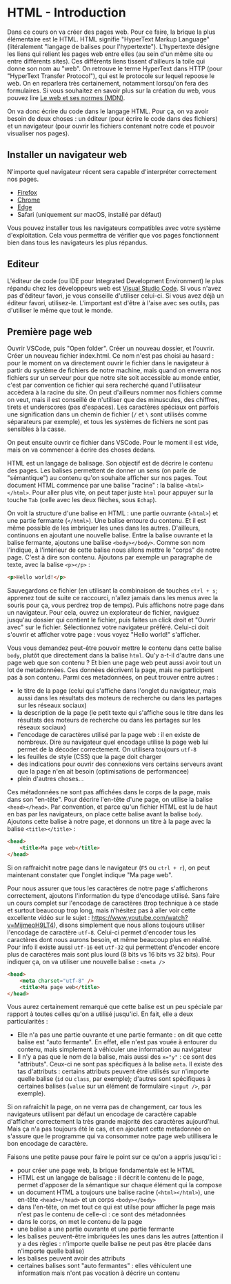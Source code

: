 # HTML - Introduction

Dans ce cours on va créer des pages web. Pour ce faire, la brique la plus
élémentaire est le HTML. HTML signifie "HyperText Markup Language"
(litéralement "langage de balises pour l'hypertexte"). L'hypertexte désigne les
liens qui relient les pages web entre elles (au sein d'un même site ou entre
différents sites). Ces différents liens tissent d'ailleurs la toile qui donne
son nom au "web". On retrouve le terme HyperText dans HTTP (pour "HyperText
Transfer Protocol"), qui est le protocole sur lequel repoose le web. On en
reparlera très certainement, notamment lorsqu'on fera des formulaires. Si vous
souhaitez en savoir plus sur la création du web, vous pouvez lire [Le web et
ses normes
(MDN)](https://developer.mozilla.org/fr/docs/Learn/Getting_started_with_the_web/The_web_and_web_standards).

On va donc écrire du code dans le langage HTML. Pour ça, on va avoir besoin de
deux choses : un éditeur (pour écrire le code dans des fichiers) et un
navigateur (pour ouvrir les fichiers contenant notre code et pouvoir visualiser
nos pages).

## Installer un navigateur web

N'importe quel navigateur récent sera capable d'interpréter correctement nos pages.

* [Firefox](https://www.mozilla.org/fr/firefox/new/)
* [Chrome](https://www.google.fr/chrome/index.html)
* [Edge](https://www.microsoft.com/fr-fr/edge)
* Safari (uniquement sur macOS, installé par défaut)

Vous pouvez installer tous les navigateurs compatibles avec votre système
d'exploitation. Cela vous permettra de vérifier que vos pages fonctionnent bien
dans tous les navigateurs les plus répandus.

## Editeur

L'éditeur de code (ou IDE pour Integrated Development Environment) le plus
répandu chez les développeurs web est [Visual Studio
Code](https://code.visualstudio.com/). Si vous n'avez pas d'éditeur favori, je
vous conseille d'utiliser celui-ci. Si vous avez déjà un éditeur favori,
utilisez-le. L'important est d'être à l'aise avec ses outils, pas d'utiliser le
même que tout le monde.

## Première page web

Ouvrir VSCode, puis "Open folder". Créer un nouveau dossier, et l'ouvrir. Créer
un nouveau fichier index.html. Ce nom n'est pas choisi au hasard : pour le
moment on va directement ouvrir le fichier dans le navigateur à partir du
système de fichiers de notre machine, mais quand on enverra nos fichiers sur un
serveur pour que notre site soit accessible au monde entier, c'est par
convention ce fichier qui sera recherché quand l'utilisateur accèdera à la
racine du site. On peut d'ailleurs nommer nos fichiers comme on veut, mais il
est conseillé de n'utiliser que des minuscules, des chiffres, tirets et
underscores (pas d'espaces). Les caractères spéciaux ont parfois une
signification dans un chemin de fichier (`/` et `\` sont utilisés comme
séparateurs par exemple), et tous les systèmes de fichiers ne sont pas
sensibles à la casse.

On peut ensuite ouvrir ce fichier dans VSCode. Pour le moment il est vide, mais
on va commencer à écrire des choses dedans.

HTML est un langage de balisage. Son objectif est de décrire le contenu des
pages. Les balises permettent de donner un sens (on parle de "sémantique") au
contenu qu'on souhaite afficher sur nos pages. Tout document HTML commence par
une balise "racine" : la balise `<html></html>`. Pour aller plus vite, on peut
taper juste `html` pour appuyer sur la touche `Tab` (celle avec les deux
flèches, sous `Echap`).

On voit la structure d'une balise en HTML : une partie ouvrante (`<html>`) et
une partie fermante (`</html>`). Une balise entoure du contenu. Et il est même
possible de les imbriquer les unes dans les autres. D'ailleurs, continuons en
ajoutant une nouvelle balise. Entre la balise ouvrante et la balise fermante,
ajoutons une baliise `<body></body>`. Comme son nom l'indique, à l'intérieur de
cette balise nous allons mettre le "corps" de notre page. C'est à dire son
contenu. Ajoutons par exemple un paragraphe de texte, avec la balise `<p></p>`
:

```html
<p>Hello world!</p>
```

Sauvegardons ce fichier (en utilisant la combinaison de touches `ctrl + s`;
apprenez tout de suite ce raccourci, n'allez jamais dans les menus avec la
souris pour ça, vous perdrez trop de temps). Puis affichons notre page dans un
navigateur. Pour cela, ouvrez un explorateur de fichier, naviguez jusqu'au
dossier qui contient le fichier, puis faites un click droit et "Ouvrir avec"
sur le fichier. Sélectionnez votre navigateur préféré. Celui-ci doit s'ouvrir
et afficher votre page : vous voyez "Hello world!" s'afficher.

Vous vous demandez peut-être pouvoir mettre le contenu dans cette balise
`body`, plutôt que directement dans la balise `html`. Qu'y a-t-il d'autre dans
une page web que son contenu ? Et bien une page web peut aussi avoir tout un
lot de metadonnées. Ces données décrivent la page, mais ne participent pas à
son contenu. Parmi ces metadonnées, on peut trouver entre autres :

* le titre de la page (celui qui s'affiche dans l'onglet du navigateur, mais aussi dans les résultats des moteurs de recherche ou dans les partages sur les réseaux sociaux)
* la description de la page (le petit texte qui s'affiche sous le titre dans les résultats des moteurs de recherche ou dans les partages sur les réseaux sociaux)
* l'encodage de caractères utilisé par la page web : il en existe de nombreux. Dire au navigateur quel encodage utilise la page web lui permet de la décoder correctement. On utilisera toujours `utf-8`
* les feuilles de style (CSS) que la page doit charger
* des indications pour ouvrir des connexions vers certains serveurs avant que la page n'en ait besoin (optimisations de performancee)
* plein d'autres choses...

Ces métadonnées ne sont pas affichées dans le corps de la page, mais dans son
"en-tête". Pour décrire l'en-tête d'une page, on utilise la balise
`<head></head>`. Par convention, et parce qu'un fichier HTML est lu de haut en
bas par les navigateurs, on place cette balise avant la balise `body`. Ajoutons
cette balise à notre page, et donnons un titre à la page avec la balise
`<title></title>` :

```html
<head>
	<title>Ma page web</title>
</head>
```

Si on raffraichit notre page dans le navigateur (`F5` ou `ctrl + r`), on peut
maintenant constater que l'onglet indique "Ma page web".

Pour nous assurer que tous les caractères de notre page s'afficherons
correctement, ajoutons l'information du type d'encodage utilisé. Sans faire un
cours complet sur l'encodage de caractères (trop technique à ce stade et
surtout beaucoup trop long, mais n'hésitez pas à aller voir cette excellente
vidéo sur le sujet : https://www.youtube.com/watch?v=MijmeoH9LT4), disons
simplement que nous allons toujours utiliser l'encodage de caractère `utf-8`.
Celui-ci permet d'encoder tous les caractères dont nous aurons besoin, et même
beaucoup plus en réalité. Pour info il existe aussi `utf-16` eet `utf-32` qui
permettent d'encoder encore plus de caractères mais sont plus lourd (8 bits vs
16 bits vs 32 bits). Pour indiquer ça, on va utiliser une nouvelle balise :
`<meta />`

```html
<head>
	<meta charset="utf-8" />
	<title>Ma page web</title>
</head>
```

Vous aurez certainement remarqué que cette balise est un peu spéciale par
rapport à toutes celles qu'on a utilisé jusqu'ici. En fait, elle a deux
particularités :

* Elle n'a pas une partie ouvrante et une partie fermante : on dit que cette balise est "auto fermante". En effet, elle n'est pas vouée à entourer du contenu, mais simplement à véhiculer une information au navigateur
* Il n'y a pas que le nom de la balise, mais aussi des `x="y"` : ce sont des "attributs". Ceux-ci ne sont pas spécifiques à la balise `meta`. Il existe des tas d'attributs : certains attributs peuvent être utilisés sur n'importe quelle balise (`id`  ou `class`, par exemple); d'autres sont spécifiques à certaines balises (`value` sur un élément de formulaire `<input />`, par exemple).

Si on rafraîchit la page, on ne verra pas de changement, car tous les
navigateurs utilisent par défaut un encodage de caractère capable d'afficher
correctement la très grande majorité des caractères aujourd'hui. Mais ça n'a
pas toujours été le cas, et en ajoutant cette metadonnée on s'assure que le
programme qui va consommer notre page web utillisera le bon encodage de
caractère.

Faisons une petite pause pour faire le point sur ce qu'on a appris jusqu'ici :

* pour créer une page web, la brique fondamentale est le HTML
* HTML est un langage de balisage : il décrit le contenu de le page, permet d'apposer de la sémantique sur chaque élément qui la compose
* un document HTML a toujours une balise racine (`<html></html>`), une en-tête `<head></head>` et un corps `<body></body>`
* dans l'en-tête, on met tout ce qui est utilse pour afficher la page mais n'est pas le contenu de celle-ci : ce sont des métadonnées
* dans le corps, on met le contenu de la page
* une balise a une partie ouvrante et une partie fermante
* les balises peuvent-être imbriquées les unes dans les autres (attention il y a des règles : n'importe quelle balise ne peut pas être placée dans n'importe quelle balise)
* les balises peuvent avoir des attributs
* certaines balises sont "auto fermantes" : elles véhiculent une information mais n'ont pas vocation à décrire un contenu

